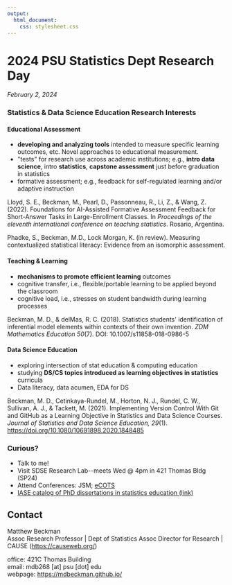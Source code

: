 ```yaml
---
output: 
  html_document: 
    css: stylesheet.css
---
```


# 2024 PSU Statistics Dept Research Day

*February 2, 2024*





### Statistics & Data Science Education Research Interests

#### Educational Assessment

  - **developing and analyzing tools** intended to measure specific learning outcomes, etc. Novel approaches to educational measurement.
  - "tests" for research use across academic institutions; e.g., **intro data science**, intro **statistics**, **capstone assessment** just before graduation in statistics
  - formative assessment; e.g., feedback for self-regulated learning and/or adaptive instruction


Lloyd, S. E., Beckman, M., Pearl, D., Passonneau, R., Li, Z., & Wang, Z. (2022). Foundations for AI-Assisted Formative Assessment Feedback for Short-Answer Tasks in Large-Enrollment Classes. In *Proceedings of the eleventh international conference on teaching statistics*. Rosario, Argentina.

Phadke, S., Beckman, M.D., Lock Morgan, K. (in review). Measuring contextualized statistical literacy: Evidence from an isomorphic assessment.


#### Teaching & Learning

  - **mechanisms to promote efficient learning** outcomes
  - cognitive transfer, i.e., flexible/portable learning to be applied beyond the classroom
  - cognitive load, i.e., stresses on student bandwidth during learning processes


Beckman, M. D., & delMas, R. C. (2018). Statistics students' identification of inferential model elements within contexts of their own invention. *ZDM Mathematics Education 50*(7). DOI: 10.1007/s11858-018-0986-5


#### Data Science Education

  - exploring intersection of stat education & computing education
  - studying **DS/CS topics introduced as learning objectives in statistics** curricula
  - Data literacy, data acumen, EDA for DS

Beckman, M. D., Cetinkaya-Rundel, M., Horton, N. J., Rundel, C. W., Sullivan, A. J., & Tackett, M. (2021). Implementing Version Control With Git and GitHub as a Learning Objective in Statistics and Data Science Courses. *Journal of Statistics and Data Science Education, 29*(1). https://doi.org/10.1080/10691898.2020.1848485



### Curious?

  - Talk to me! 
  - Visit SDSE Research Lab--meets Wed @ 4pm in 421 Thomas Bldg (SP24)
  - Attend Conferences: JSM; [eCOTS](https://www.causeweb.org/cause/ecots) 
  - [IASE catalog of PhD dissertations in statistics education (link)](https://iase-web.org/Publications.php?p=Dissertations)



## Contact

Matthew Beckman  
Assoc Research Professor | Dept of Statistics 
Assoc Director for Research | CAUSE (<https://causeweb.org/>) 

office: 421C Thomas Building  
email: mdb268 [at] psu [dot] edu  
webpage: <https://mdbeckman.github.io/>


